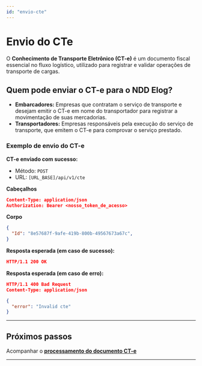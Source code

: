 ```yaml
---
id: "envio-cte"
---
```


# Envio do CTe
O **Conhecimento de Transporte Eletrônico (CT-e)** é um documento fiscal essencial no fluxo logístico, utilizado para registrar e validar operações de transporte de cargas. 

## Quem pode enviar o CT-e para o NDD Elog?

- **Embarcadores:** Empresas que contratam o serviço de transporte e desejam emitir o CT-e em nome do transportador para registrar a movimentação de suas mercadorias.
- **Transportadores:** Empresas responsáveis pela execução do serviço de transporte, que emitem o CT-e para comprovar o serviço prestado.

### Exemplo de envio do CT-e

**CT-e enviado com sucesso:**
- Método: `POST`
- URL: `[URL_BASE]/api/v1/cte`

**Cabeçalhos**
```json
Content-Type: application/json
Authorization: Bearer <nosso_token_de_acesso>
```

**Corpo**
```json
{
  "Id": "8e57687f-9afe-419b-800b-49567673a67c",
}
```

**Resposta esperada (em caso de sucesso):**
```json
HTTP/1.1 200 OK
```

**Resposta esperada (em caso de erro):**
```json
HTTP/1.1 400 Bad Request
Content-Type: application/json

{
  "error": "Invalid cte"
}
```

---
## **Próximos passos**

Acompanhar o [**processamento do documento CT-e**](./notificacao-processamento-cte)

---